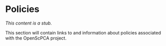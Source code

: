 # Policies

_This content is a stub._

This section will contain links to and information about policies associated with the OpenScPCA project.
